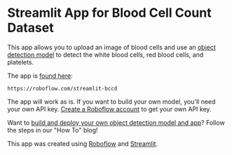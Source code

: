 # Streamlit App for Blood Cell Count Dataset

This app allows you to upload an image of blood cells and use an [object detection model](https://models.roboflow.com/object-detection) to detect the white blood cells, red blood cells, and platelets.

The app is [found here](https://roboflow.com/streamlit-bccd):
```
https://roboflow.com/streamlit-bccd
```

The app will work as is. If you want to build your own model, you'll need your own API key. [Create a Roboflow account](https://app.roboflow.com) to get your own API key.

Want to [build and deploy your own object detection model and app](https://blog.streamlit.io/p/2289e8b8-8acf-499c-ba40-a7387f298a9d/)? Follow the steps in our "How To" blog!

This app was created using [Roboflow](https://roboflow.com) and [Streamlit](https://streamlit.io/).
